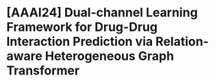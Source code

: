 # [AAAI24] Dual-channel Learning Framework for Drug-Drug Interaction Prediction via Relation-aware Heterogeneous Graph Transformer 
